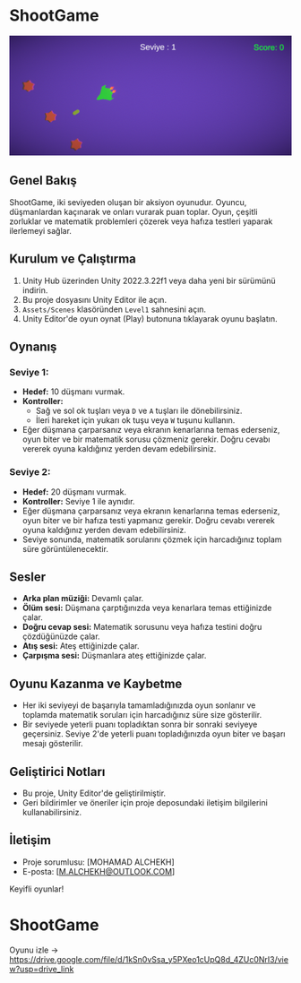 # ShootGame
![Game image](images/Screenshot%202024-05-27%20123838.png)

## Genel Bakış
ShootGame, iki seviyeden oluşan bir aksiyon oyunudur. Oyuncu, düşmanlardan kaçınarak ve onları vurarak puan toplar. Oyun, çeşitli zorluklar ve matematik problemleri çözerek veya hafıza testleri yaparak ilerlemeyi sağlar.

## Kurulum ve Çalıştırma
1. Unity Hub üzerinden Unity 2022.3.22f1 veya daha yeni bir sürümünü indirin.
2. Bu proje dosyasını Unity Editor ile açın.
3. `Assets/Scenes` klasöründen `Level1` sahnesini açın.
4. Unity Editor'de oyun oynat (Play) butonuna tıklayarak oyunu başlatın.

## Oynanış
### Seviye 1:
- **Hedef:** 10 düşmanı vurmak.
- **Kontroller:**
  - Sağ ve sol ok tuşları veya `D` ve `A` tuşları ile dönebilirsiniz.
  - İleri hareket için yukarı ok tuşu veya `W` tuşunu kullanın.
- Eğer düşmana çarparsanız veya ekranın kenarlarına temas ederseniz, oyun biter ve bir matematik sorusu çözmeniz gerekir. Doğru cevabı vererek oyuna kaldığınız yerden devam edebilirsiniz.

### Seviye 2:
- **Hedef:** 20 düşmanı vurmak.
- **Kontroller:** Seviye 1 ile aynıdır.
- Eğer düşmana çarparsanız veya ekranın kenarlarına temas ederseniz, oyun biter ve bir hafıza testi yapmanız gerekir. Doğru cevabı vererek oyuna kaldığınız yerden devam edebilirsiniz.
- Seviye sonunda, matematik sorularını çözmek için harcadığınız toplam süre görüntülenecektir.

## Sesler
- **Arka plan müziği:** Devamlı çalar.
- **Ölüm sesi:** Düşmana çarptığınızda veya kenarlara temas ettiğinizde çalar.
- **Doğru cevap sesi:** Matematik sorusunu veya hafıza testini doğru çözdüğünüzde çalar.
- **Atış sesi:** Ateş ettiğinizde çalar.
- **Çarpışma sesi:** Düşmanlara ateş ettiğinizde çalar.

## Oyunu Kazanma ve Kaybetme
- Her iki seviyeyi de başarıyla tamamladığınızda oyun sonlanır ve toplamda matematik soruları için harcadığınız süre size gösterilir.
- Bir seviyede yeterli puanı topladıktan sonra bir sonraki seviyeye geçersiniz. Seviye 2'de yeterli puanı topladığınızda oyun biter ve başarı mesajı gösterilir.

## Geliştirici Notları
- Bu proje, Unity Editor'de geliştirilmiştir.
- Geri bildirimler ve öneriler için proje deposundaki iletişim bilgilerini kullanabilirsiniz.

## İletişim
- Proje sorumlusu: [MOHAMAD ALCHEKH]
- E-posta: [M.ALCHEKH@OUTLOOK.COM]

Keyifli oyunlar!
# ShootGame

Oyunu izle -> https://drive.google.com/file/d/1kSn0vSsa_y5PXeo1cUpQ8d_4ZUc0NrI3/view?usp=drive_link
